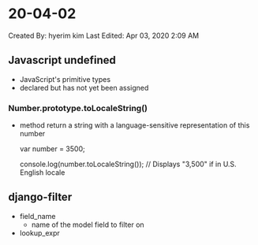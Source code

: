 # 20-04-02

Created By: hyerim kim
Last Edited: Apr 03, 2020 2:09 AM

## Javascript undefined

- JavaScript's primitive types
- declared but has not yet been assigned

### Number.prototype.toLocaleString()

- method return a string with a language-sensitive representation of this number

    var number = 3500;
    
    console.log(number.toLocaleString()); // Displays "3,500" if in U.S. English locale

## django-filter

- field_name
    - name of the model field to filter on
- lookup_expr